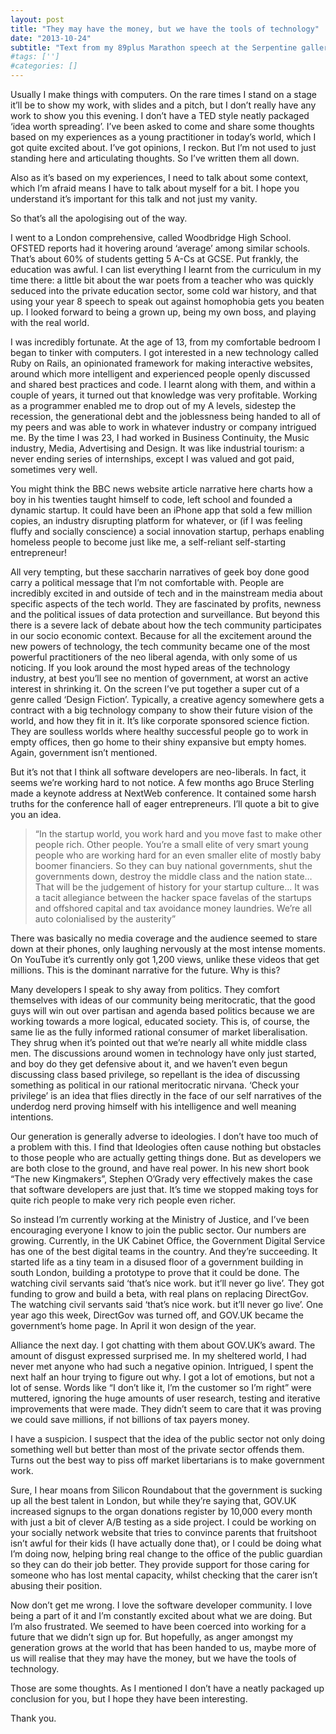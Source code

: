 ```yaml
---
layout: post
title: "They may have the money, but we have the tools of technology"
date: "2013-10-24"
subtitle: "Text from my 89plus Marathon speech at the Serpentine gallery, 19/10/13"
#tags: ['']
#categories: []
---
```


Usually I make things with computers. On the rare times I stand on a stage it’ll be to show my work, with slides and a pitch, but I don’t really have any work to show you this evening. I don’t have a TED style neatly packaged ‘idea worth spreading’. I’ve been asked to come and share some thoughts based on my experiences as a young practitioner in today’s world, which I got quite excited about. I’ve got opinions, I reckon. But I’m not used to just standing here and articulating thoughts. So I’ve written them all down.

Also as it’s based on my experiences, I need to talk about some context, which I’m afraid means I have to talk about myself for a bit. I hope you understand it’s important for this talk and not just my vanity.

So that’s all the apologising out of the way.

I went to a London comprehensive, called Woodbridge High School. OFSTED reports had it hovering around ‘average’ among similar schools. That’s about 60% of students getting 5 A-Cs at GCSE. Put frankly, the education was awful. I can list everything I learnt from the curriculum in my time there: a little bit about the war poets from a teacher who was quickly seduced into the private education sector, some cold war history, and that using your year 8 speech to speak out against homophobia gets you beaten up. I looked forward to being a grown up, being my own boss, and playing with the real world.

I was incredibly fortunate. At the age of 13, from my comfortable bedroom I began to tinker with computers. I got interested in a new technology called Ruby on Rails, an opinionated framework for making interactive websites, around which more intelligent and experienced people openly discussed and shared best practices and code. I learnt along with them, and within a couple of years, it turned out that knowledge was very profitable. Working as a programmer enabled me to drop out of my A levels, sidestep the recession, the generational debt and the joblessness being handed to all of my peers and was able to work in whatever industry or company intrigued me. By the time I was 23, I had worked in Business Continuity, the Music industry, Media, Advertising and Design. It was like industrial tourism: a never ending series of internships, except I was valued and got paid, sometimes very well.

You might think the BBC news website article narrative here charts how a boy in his twenties taught himself to code, left school and founded a dynamic startup. It could have been an iPhone app that sold a few million copies, an industry disrupting platform for whatever, or (if I was feeling fluffy and socially conscience) a social innovation startup, perhaps enabling homeless people to become just like me, a self-reliant self-starting entrepreneur!

All very tempting, but these saccharin narratives of geek boy done good carry a political message that I’m not comfortable with. People are incredibly excited in and outside of tech and in the mainstream media about specific aspects of the tech world. They are fascinated by profits, newness and the political issues of data protection and surveillance. But beyond this there is a severe lack of debate about how the tech community participates in our socio economic context. Because for all the excitement around the new powers of technology, the tech community became one of the most powerful practitioners of the neo liberal agenda, with only some of us noticing.
If you look around the most hyped areas of the technology industry, at best you’ll see no mention of government, at worst an active interest in shrinking it. On the screen I’ve put together a super cut of a genre called ‘Design Fiction’. Typically, a creative agency somewhere gets a contract with a big technology company to show their future vision of the world, and how they fit in it. It’s like corporate sponsored science fiction. They are soulless worlds where healthy successful people go to work in empty offices, then go home to their shiny expansive but empty homes. Again, government isn’t mentioned.

But it’s not that I think all software developers are neo-liberals. In fact, it seems we’re working hard to not notice. A few months ago Bruce Sterling made a keynote address at NextWeb conference. It contained some harsh truths for the conference hall of eager entrepreneurs. I’ll quote a bit to give you an idea.

> “In the startup world, you work hard and you move fast to make other people rich. Other people. You’re a small elite of very smart young people who are working hard for an even smaller elite of mostly baby boomer financiers. So they can buy national governments, shut the governments down, destroy the middle class and the nation state… That will be the judgement of history for your startup culture… It was a tacit allegiance between the hacker space favelas of the startups and offshored capital and tax avoidance money laundries. We’re all auto colonialised by the austerity”

There was basically no media coverage and the audience seemed to stare down at their phones, only laughing nervously at the most intense moments. On YouTube it’s currently only got 1,200 views, unlike these videos that get millions. This is the dominant narrative for the future. Why is this?

Many developers I speak to shy away from politics. They comfort themselves with ideas of our community being meritocratic, that the good guys will win out over partisan and agenda based politics because we are working towards a more logical, educated society. This is, of course, the same lie as the fully informed rational consumer of market liberalisation. They shrug when it’s pointed out that we’re nearly all white middle class men. The discussions around women in technology have only just started, and boy do they get defensive about it, and we haven’t even begun discussing class based privilege, so repellant is the idea of discussing something as political in our rational meritocratic nirvana. ‘Check your privilege’ is an idea that flies directly in the face of our self narratives of the underdog nerd proving himself with his intelligence and well meaning intentions.

Our generation is generally adverse to ideologies. I don’t have too much of a problem with this. I find that Ideologies often cause nothing but obstacles to those people who are actually getting things done. But as developers we are both close to the ground, and have real power. In his new short book “The new Kingmakers”, Stephen O’Grady very effectively makes the case that software developers are just that. It’s time we stopped making toys for quite rich people to make very rich people even richer.

So instead I’m currently working at the Ministry of Justice, and I’ve been encouraging everyone I know to join the public sector. Our numbers are growing. Currently, in the UK Cabinet Office, the Government Digital Service has one of the best digital teams in the country. And they’re succeeding. It started life as a tiny team in a disused floor of a government building in south London, building a prototype to prove that it could be done. The watching civil servants said ‘that’s nice work. but it’ll never go live’. They got funding to grow and build a beta, with real plans on replacing DirectGov. The watching civil servants said ‘that’s nice work. but it’ll never go live’. One year ago this week, DirectGov was turned off, and GOV.UK became the government’s home page. In April it won design of the year.

Alliance the next day. I got chatting with them about GOV.UK’s award. The amount of disgust expressed surprised me. In my sheltered world, I had never met anyone who had such a negative opinion. Intrigued, I spent the next half an hour trying to figure out why. I got a lot of emotions, but not a lot of sense. Words like “I don’t like it, I’m the customer so I’m right” were muttered, ignoring the huge amounts of user research, testing and iterative improvements that were made. They didn’t seem to care that it was proving we could save millions, if not billions of tax payers money.

I have a suspicion. I suspect that the idea of the public sector not only doing something well but better than most of the private sector offends them. Turns out the best way to piss off market libertarians is to make government work.

Sure, I hear moans from Silicon Roundabout that the government is sucking up all the best talent in London, but while they’re saying that, GOV.UK increased signups to the organ donations register by 10,000 every month with just a bit of clever A/B testing as a side project. I could be working on your socially network website that tries to convince parents that fruitshoot isn’t awful for their kids (I have actually done that), or I could be doing what I’m doing now, helping bring real change to the office of the public guardian so they can do their job better. They provide support for those caring for someone who has lost mental capacity, whilst checking that the carer isn’t abusing their position.

Now don’t get me wrong. I love the software developer community. I love being a part of it and I’m constantly excited about what we are doing. But I’m also frustrated. We seemed to have been coerced into working for a future that we didn’t sign up for. But hopefully, as anger amongst my generation grows at the world that has been handed to us, maybe more of us will realise that they may have the money, but we have the tools of technology.

Those are some thoughts. As I mentioned I don’t have a neatly packaged up conclusion for you, but I hope they have been interesting.

Thank you.
